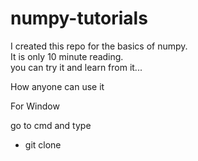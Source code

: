 # numpy-tutorials

I created this repo for the basics of numpy.  <br />
It is only 10 minute reading. <br />
you can try it and learn from it...<br />

How anyone can use it

For Window 

go to cmd and type  <br />


- git clone 


